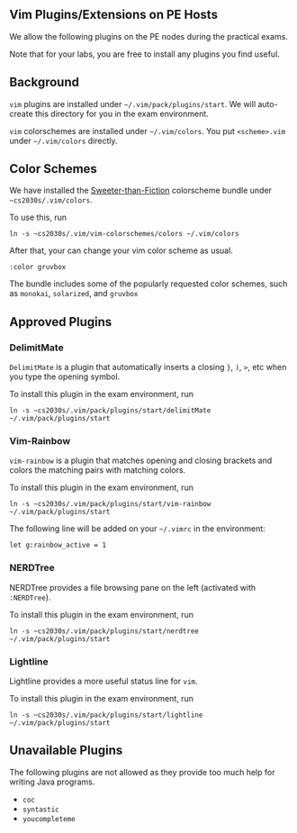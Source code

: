 ## Vim Plugins/Extensions on PE Hosts

We allow the following plugins on the PE nodes during the practical exams.  

Note that for your labs, you are free to install any plugins you find useful.

## Background

`vim` plugins are installed under `~/.vim/pack/plugins/start`.  We will auto-create this directory for you in the exam environment.

`vim` colorschemes are installed under `~/.vim/colors`.  You put `<scheme>.vim` under `~/.vim/colors` directly.

## Color Schemes

We have installed the [Sweeter-than-Fiction](https://vimawesome.com/plugin/vim-colorschemes-sweeter-than-fiction) colorscheme bundle under `~cs2030s/.vim/colors`.

To use this, run
```
ln -s ~cs2030s/.vim/vim-colorschemes/colors ~/.vim/colors
```

After that, your can change your vim color scheme as usual. 
```
:color gruvbox
```

The bundle includes some of the popularly requested color schemes, such as `monokai`, `solarized`, and `gruvbox`

## Approved Plugins

### DelimitMate

`DelimitMate` is a plugin that automatically inserts a closing `}`, `)`, `>`, etc when you type the opening symbol.

To install this plugin in the exam environment, run
```
ln -s ~cs2030s/.vim/pack/plugins/start/delimitMate ~/.vim/pack/plugins/start
```

### Vim-Rainbow

`vim-rainbow` is a plugin that matches opening and closing brackets and colors the matching pairs with matching colors.

To install this plugin in the exam environment, run
```
ln -s ~cs2030s/.vim/pack/plugins/start/vim-rainbow ~/.vim/pack/plugins/start
```

The following line will be added on your `~/.vimrc` in the environment:

```
let g:rainbow_active = 1
```

### NERDTree

NERDTree provides a file browsing pane on the left (activated with `:NERDTree`).

To install this plugin in the exam environment, run
```
ln -s ~cs2030s/.vim/pack/plugins/start/nerdtree ~/.vim/pack/plugins/start
```

### Lightline

Lightline provides a more useful status line for `vim`.

To install this plugin in the exam environment, run
```
ln -s ~cs2030s/.vim/pack/plugins/start/lightline ~/.vim/pack/plugins/start
```

## Unavailable Plugins

The following plugins are not allowed as they provide too much help for writing Java programs.

- `coc`
- `syntastic`
- `youcompleteme`

